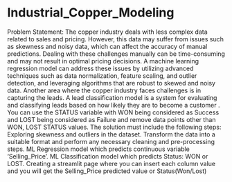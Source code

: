 # Industrial_Copper_Modeling

Problem Statement:
The copper industry deals with less complex data related to sales and pricing. However, this data may suffer from issues such as skewness and noisy data, which can affect the accuracy of manual predictions. Dealing with these challenges manually can be time-consuming and may not result in optimal pricing decisions. A machine learning regression model can address these issues by utilizing advanced techniques such as data normalization, feature scaling, and outlier detection, and leveraging algorithms that are robust to skewed and noisy data. 
Another area where the copper industry faces challenges is in capturing the leads. A lead classification model is a system for evaluating and classifying leads based on how likely they are to become a customer . You can use the STATUS variable with WON being considered as Success and LOST being considered as Failure and remove data points other than WON, LOST STATUS values.
The solution must include the following steps:
Exploring skewness and outliers in the dataset.
Transform the data into a suitable format and perform any necessary cleaning and pre-processing steps.
ML Regression model which predicts continuous variable ‘Selling_Price’.
ML Classification model which predicts Status: WON or LOST.
Creating a streamlit page where you can insert each column value and you will get the Selling_Price predicted value or Status(Won/Lost)
